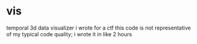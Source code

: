 # vis
temporal 3d data visualizer i wrote for a ctf
this code is not representative of my typical code quality; i wrote it in like 2 hours
